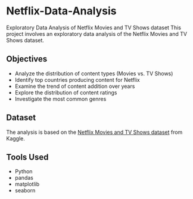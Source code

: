 # Netflix-Data-Analysis
Exploratory Data Analysis of Netflix Movies and TV Shows dataset
This project involves an exploratory data analysis of the Netflix Movies and TV Shows dataset.

## Objectives
- Analyze the distribution of content types (Movies vs. TV Shows)
- Identify top countries producing content for Netflix
- Examine the trend of content addition over years
- Explore the distribution of content ratings
- Investigate the most common genres

## Dataset
The analysis is based on the [Netflix Movies and TV Shows dataset](https://www.kaggle.com/shivamb/netflix-shows) from Kaggle.

## Tools Used
- Python
- pandas
- matplotlib
- seaborn

